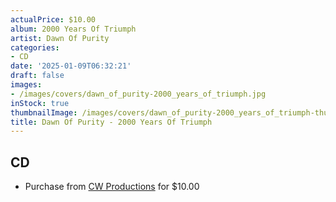 ```yaml
---
actualPrice: $10.00
album: 2000 Years Of Triumph
artist: Dawn Of Purity
categories:
- CD
date: '2025-01-09T06:32:21'
draft: false
images:
- /images/covers/dawn_of_purity-2000_years_of_triumph.jpg
inStock: true
thumbnailImage: /images/covers/dawn_of_purity-2000_years_of_triumph-thumb.jpg
title: Dawn Of Purity - 2000 Years Of Triumph
---
```


## CD
* Purchase from [CW Productions](https://shop.cwproductions.net/products/dawn-of-purity-2000-years-of-triumph-cd) for $10.00
